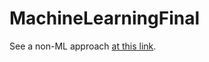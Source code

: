 # MachineLearningFinal

See a non-ML approach [at this link](https://github.com/amrictor/PoetryBot).
